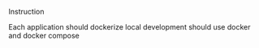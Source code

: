 Instruction

Each application should dockerize
local development should use docker and docker compose
